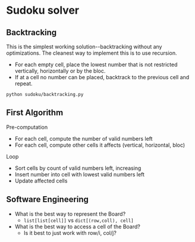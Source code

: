 # Sudoku solver

## Backtracking

This is the simplest working solution--backtracking without any
optimizations. The cleanest way to implement this is to use recursion.

- For each empty cell, place the lowest number that is not restricted
vertically, horizontally or by the bloc. 
- If at a cell no number can be placed, backtrack to the previous
cell and repeat.

```
python sudoku/backtracking.py
```

## First Algorithm

Pre-computation
- For each cell, compute the number of valid numbers left
- For each cell, compute other cells it affects (vertical, horizontal, bloc)

Loop
- Sort cells by count of valid numbers left, increasing
- Insert number into cell with lowest valid numbers left 
- Update affected cells

## Software Engineering

- What is the best way to represent the Board?
    - `list[list[cell]]` vs `dict[(row,coll), cell]`
- What is the best way to access a cell of the Board?
    - Is it best to just work with row/i, col/j?
